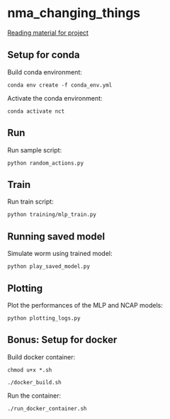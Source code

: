 # nma_changing_things

[Reading material for project](https://github.com/pravsels/nma_changing_things/blob/main/reading.md)


## Setup for conda

Build conda environment: 
```
conda env create -f conda_env.yml
```

Activate the conda environment: 
```
conda activate nct
```

## Run

Run sample script: 
```
python random_actions.py 
```

## Train

Run train script: 
```
python training/mlp_train.py 
```

## Running saved model 

Simulate worm using trained model: 
```
python play_saved_model.py 
```

## Plotting  

Plot the performances of the MLP and NCAP models: 
```
python plotting_logs.py 
```

## Bonus: Setup for docker 

Build docker container:
```
chmod u+x *.sh

./docker_build.sh
```

Run the container:
```
./run_docker_container.sh
```
